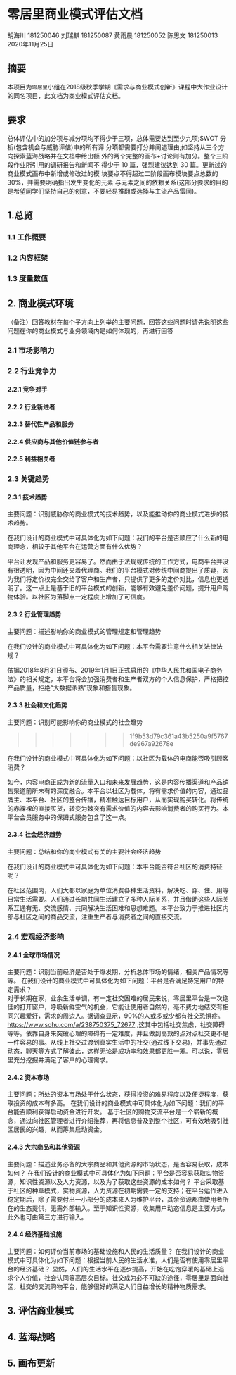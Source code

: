 # 零居里商业模式评估文档


胡海川 181250046
刘瑞麒 181250087
黄雨晨 181250052
陈思文 181250013
2020年11月25日



## 摘要

本项目为`零居里`小组在2018级秋季学期《需求与商业模式创新》课程中大作业设计的同名项目，此文档为商业模式评估文档。

## 要求

总体评估中的加分项与减分项均不得少于三项，总体需要达到至少九项;SWOT 分析(包含机会与威胁评估)中的所有评 分项都需要打分并阐述理由;如坚持从三个方向探索蓝海战略并在文档中给出额 外的两个完整的画布+讨论则有加分。整个三阶段作业所引用的调研报告和新闻不 得少于 10 篇，强烈建议达到 30 篇。更新过的商业模式画布中新增或修改过的模 块要点不得超过二阶段画布模块要点总数的 30%，并需要明确指出发生变化的元素 与元素之间的依赖关系(这部分要求的目的是希望同学们坚持自己的创意，不要轻易推翻或选择与主流产品雷同)。

## 1.总览

### 1.1 工作概要



### 1.2 内容框架



### 1.3 度量数值



## 2. 商业模式环境

（备注）回答教材在每个子方向上列举的主要问题，回答这些问题时请先说明这些问题在你的商业模式与业务领域内是如何体现的，再进行回答



### 2.1 市场影响力



### 2.2 行业竞争力



#### 2.2.1 竞争对手



#### 2.2.2 行业新进者



#### 2.2.3 替代性产品和服务



#### 2.2.4 供应商与其他价值链参与者



#### 2.2.5 利益相关者

### 2.3 关键趋势

#### 2.3.1 技术趋势
主要问题：识别威胁你的商业模式的技术趋势，以及能推动你的商业模式进步的技术趋势。

在我们设计的商业模式中可具体化为如下问题：我们的平台是否顺应了什么新的电商理念，相较于其他平台在运营方面有什么优势？

平台让发现产品和服务更容易了。然而由于法规或传统的工作方式，电商平台并没有很透明，因为中间还夹着代理商。我们的平台模式对传统中间商提出了质疑，因为我们将定价权完全交给了客户和生产者，只提供了更多的定价对比，信息也更透明了。这一点上是基于旧的平台模式的创新，能够有效避免差价问题，提升用户购物体验。以社区为落脚点一定程度上增加了可信度。

#### 2.3.2 行业管理趋势
主要问题：描述影响你的商业模式的管理规定和管理趋势

在我们设计的商业模式中可具体化为如下问题：本平台需要注意什么相关法律法规？

依据2018年8月31日颁布、2019年1月1日正式启用的《中华人民共和国电子商务法》的相关规定，本平台将会加强消费者和生产者双方的个人信息保护，严格把控产品质量，拒绝“大数据杀熟”现象和搭售现象。

#### 2.3.3 社会和文化趋势
主要问题：识别可能影响你的商业模式的社会趋势
>>>>>>> 1f9b53d79c361a43b5250a9f5767de967a92678e

在我们设计的商业模式中可具体化为如下问题：以社区为载体的电商能否吸引顾客消费？

如今，内容电商正成为新的流量入口和未来发展趋势，这是内容传播渠道和产品销售渠道前所未有的深度融合。本平台以社区为载体，将有需求价值的内容，通过品牌主、本平台、社区的整合传播，精准触达目标用户，从而实现购买转化。将传统的赤裸裸的直接买货，转变为棘突有需求价值的内容去影响消费者的购买行为。本平台会员服务中的保姆式服务包含了这一点。
 
#### 2.3.4 社会经济趋势
主要问题：总结和你的商业模式有关的主要社会经济趋势

在我们设计的商业模式中可具体化为如下问题：本平台能否符合社区的消费特征呢？

在社区范围内，人们大都以家庭为单位消费各种生活资料，解决吃、穿、住、用等日常生活需要。人们通过长期共同生活建立了多种人际关系，并且借助这些人际关系互通有无、交流感情、共同解决生活困难和思想难题。本平台致力于推进社区内部与社区之间的商品交流，注重生产者与消费者之间的直接交流。


### 2.4 宏观经济影响

#### 2.4.1 全球市场情况
主要问题：识别当前经济是否处于爆发期，分析总体市场的情绪，相关产品情况等等。
在我们设计的商业模式中可具体化为如下问题：平台是否满足特定用户的特定需求？                    
对于长期在家，业余生活单调，有一定社交困难的居民来说，零居里平台是一次绝佳的打开窗户，呼吸新鲜空气的机会，它能让使用者自然的，毫不费力地结交有相同兴趣爱好，需求的周边人。据调查显示，90%的人或多或少都有社交恐惧症。
https://www.sohu.com/a/238750375_72677 ,这其中包括社交焦虑，社交障碍等等。依靠自身来突破心理的障碍有一定难度，并且做到高效的点对点社交更不是一件容易的事。从线上社交过渡到真实生活中的社交(通过线下交易)，并事先通过动态，聊天等方式了解彼此，这样无论是成功率和效果都更胜一筹。可以说，零居里充分挖掘并满足了客户的心理需求。

#### 2.4.2 资本市场
主要问题：所处的资本市场处于什么状态，获得投资的难易程度以及便捷程度，获取投资的成本有多高。
在我们设计的商业模式中可具体化为如下问题：我们的平台能否顺利获得启动资金进行开发。
基于社区的购物交流平台是一个崭新的概念，通过向社区管理者进行介绍推荐，再将信息普及到整个社区，可有效地吸引社区居民的兴趣，从而筹集启动资金。

#### 2.4.3 大宗商品和其他资源
主要问题：描述业务必备的大宗商品和其他资源的市场状态，是否容易获取，成本如何？
在我们设计的商业模式中可具体化为如下问题：平台是否容易获取实物资源，知识性资源以及人力资源，以及为了获取这些资源的成本如何？
平台采取基于社区的种草模式，实物资源，人力资源在初期需要一定的支持；在平台运作进入稳定期后，除了需要付出一小部分的成本来人为维护平台，其余资源都由使用者所在的生态提供，无需外部输入。至于知识性资源，收集用户动态信息是主要方式，此外也可由第三方进行输入。

#### 2.4.4 经济基础设施
主要问题：如何评价当前市场的基础设施和人民的生活质量？
在我们设计的商业模式中可具体化为如下问题：根据当前人民的生活水准，人们是否有使用零居里平台的经济基础？
显然，人们的生活水平在逐步提高，开始在吃饱穿暖的基础上追求个人价值，社会认同等高层次目标。社交成为必不可缺的途径，零居里是面向社区，社交的交流购物平台，能够很好的满足人们日益增长的精神物质需求。



## 3. 评估商业模式



## 4. 蓝海战略



## 5. 画布更新

